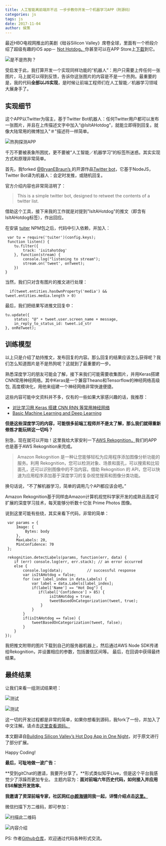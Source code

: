```yaml
---
title: 人工智能离前端并不远 一步步教你开发一个机器学习APP（附源码）
categories: js
tags: js
date: 2017-11-04
author: 侯策
---
```


最近HBO电视网推出的美剧《硅谷Silicon Valley》席卷全球，里面有一个桥段介绍了超级有趣的iOS app－ [Not Hotdog。](https://www.theverge.com/tldr/2017/5/14/15639784/hbo-silicon-valley-not-hotdog-app-download)你甚至可以在APP Store上[下载](https://itunes.apple.com/app/not-hotdog/id1212457521)到它。


![是不是热狗？](http://upload-images.jianshu.io/upload_images/4363003-b6c49a02a1b0d3ba.png?imageMogr2/auto-orient/strip%7CimageView2/2/w/1240)


受启发于此，我打算开发一个实现同样功能的“机器人”：用户只需要上传任何一张图片，马上就可以得到反馈，告诉你这张图片的内容是不是一个热狗。最重要的是，我的代码**全部以JS实现**，是时候让前端工程师们在人工智能／机器学习领域大展身手了。

## 实现细节
这个APP以Twitter为宿主，基于Twitter Bot机器人：任何Twitter用户都可以发布一张图片，并且在上传描述文字中加入“@IsItAHotdog”，就能立即得到回复。就像大陆常用的微博加入"＃"描述符一样简单。


![热狗探测APP](http://upload-images.jianshu.io/upload_images/4363003-12400866446d9728.png?imageMogr2/auto-orient/strip%7CimageView2/2/w/1240)


千万不要被表象所困扰，更不要被“人工智能／机器学习”的标签所迷惑。其实实现方式和原理非常简单。

首先，我forked [@BryanEBraun’s ](http://twitter.com/BryanEBraun)的开源作品[Twitter bot](https://github.com/bryanbraun/twitter-listbot)，它基于NodeJS，Twitter Bot译为机器人：会定时发推，或随机回复。

官方介绍内容也非常简洁明了：

>This is a simple twitter bot, designed to retweet the contents of a twitter list.

借助这个工具，接下来我的工作就是对提到"IsItAHotdog"的推文（即含有IsItAHotdog标签），作出回应。

在安装 [tuiter](https://www.npmjs.com/package/tuiter) NPM包之后，代码中引入依赖，并加入：

     var tu = require('tuiter')(config.keys);
     function listen() {    
        tu.filter({        
            track: 'isitahotdog'    
        }, function(stream) {        
            console.log("listening to stream");
            stream.on('tweet', onTweet);
        })
    }

当然，我们只对含有图片的推文进行处理：

      if(tweet.entities.hasOwnProperty('media') && tweet.entities.media.length > 0)

最后，我们把结果写进推文回复中：

    tu.update({
        status: "@" + tweet.user.screen_name + message,        
        in_reply_to_status_id: tweet.id_str    
    }, onReTweet);

## 训练模型
以上只是介绍了劫持推文，发布回复的内容。那么回复的结果应该怎么获得呢？我们怎么知道图片是不是热狗呢？这就到了最重要的一步。

熟悉深度学习的朋友可能会了解，接下来我们可能需要收集图片，并用Keras搭建CNN常用神经网络。其中Keras是一个兼容Theano和Tensorflow的神经网络高级包, 高度模块化，用他来组建一个神经网络非常快速便捷。

这些内容可能中文资料并不多，仅有的一些如果大家感兴趣的话，我推荐：

- [对比学习用 Keras 搭建 CNN RNN 等常用神经网络](http://www.jianshu.com/p/9efae7a20493)
- [Basic Machine Learning and Deep Learning](https://github.com/wepe/MachineLearning)

**但是这些深度学习的内容，可能很多前端工程师并不是太了解，那么我们就得重新修炼才能玩转这一切吗？**

别急，现在就可以开始！这里我给大家安利一下[AWS Rekognition，](https://aws.amazon.com/rekognition/)我们的APP也是基于AWS Rekognition来完成。

>Amazon Rekognition 是一种让您能够轻松为应用程序添加图像分析功能的服务。利用 Rekognition，您可以检测对象、场景和面孔，可以搜索和比较面孔，还可以识别图像中的不当内容。借助 Rekognition 的 API，您可以快速为应用程序添加基于深度学习的复杂视觉搜索和图像分类功能。

换句话说，“不了解机器学习，简单的调用几个API都应该会吧。”

Amazon Rekognition基于同样由Amazon计算机视觉科学家开发的成熟且高度可扩展的深度学习技术，每天能够分析数十亿张 Prime Photos 图像。

说到这里可能有些绕，其实来看下代码，非常的简单：

     var params = {
         Image: { 
             Bytes: body
         },
         MaxLabels: 20,
         MinConfidence: 70
     };
      
     rekognition.detectLabels(params, function(err, data) {
        if (err) console.log(err, err.stack); // an error occurred
        else {
            console.log(data);           // successful response
            var isItAHotdog = false;
            for (var label_index in data.Labels) {
                var label = data.Labels[label_index];
                if(label['Name'] == "Hot Dog") {
                   if(label['Confidence'] > 85) {
                        isItAHotdog = true;
                        tweetBasedOnCategorization(tweet, true);
                    }
                }
            }
            if(isItAHotdog == false) {
                tweetBasedOnCategorization(tweet, false);
            }
        }
    });

我把推文附带的图片下载到自己的服务器机器上，然后通过AWS Node SDK传递给Rekognition，并设置相应的参数，包括置信区间等。
最后，在回调中获得最终结果。

## 最终结果
让我们来看一组测试结果吧：


![测试](http://upload-images.jianshu.io/upload_images/4363003-f236923571a6f99f.png?imageMogr2/auto-orient/strip%7CimageView2/2/w/1240)


![测试](http://upload-images.jianshu.io/upload_images/4363003-c388ddadb880d566.png?imageMogr2/auto-orient/strip%7CimageView2/2/w/1240)


这一切的开发过程都是非常的简单，如果你想看到源码，我fork了一份，并加入了中文注解。请点击[这里查看源码。](https://github.com/HOUCe/hot-dog-bot)

本文翻译自[Building Silicon Valley’s Hot Dog App in One Night](https://hackernoon.com/building-silicon-valleys-hot-dog-app-in-one-night-aab8969cef0b)，对于原文进行了部分扩展。

Happy Coding!

**最后，可耻地做一波广告：**

**受到gitChat的邀请，我要开分享了。**形式类似知乎Live，但是这个平台我感觉少了浮躁而更加专业。
主题内容为：**面对前端六年历史代码，如何接入并应用ES6解放开发效率**。

**我邀请了资深前端专家，社区网红[@颜海镜](https://zhuanlan.zhihu.com/p/26929765?group_id=847800456846639104)同我一起，详情介绍点击[这里。](https://zhuanlan.zhihu.com/p/26929765?group_id=847800456846639104)**

微信扫描下方二维码，即可参加：


![扫描此二维码](http://upload-images.jianshu.io/upload_images/4363003-5058b054ba03b9bc.png?imageMogr2/auto-orient/strip%7CimageView2/2/w/1240)


![内容介绍](http://upload-images.jianshu.io/upload_images/4363003-ecf3f61112d467b5.png?imageMogr2/auto-orient/strip%7CimageView2/2/w/1240)





PS: 作者[Github仓库](https://github.com/HOUCe)，欢迎通过代码各种形式交流。